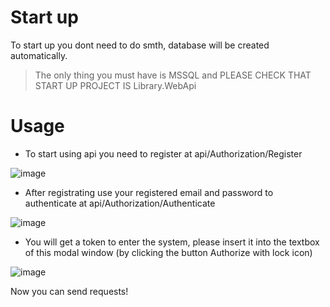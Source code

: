# Start up

To start up you dont need to do smth, database will be created automatically. 
> The only thing you must have is MSSQL and PLEASE CHECK THAT START UP PROJECT IS Library.WebApi

# Usage

- To start using api you need to register at api/Authorization/Register
  
![image](https://github.com/Lowfall/Library-API/assets/123901077/fe815989-b501-4f5d-9395-915bf44f7c25)

- After registrating use your registered email and password to authenticate at api/Authorization/Authenticate
  
![image](https://github.com/Lowfall/Library-API/assets/123901077/b96451c4-2211-46f2-a58f-c6a98ca36415)

- You will get a token to enter the system, please insert it into the textbox of this modal window (by clicking the button Authorize with lock icon)
  
![image](https://github.com/Lowfall/Library-API/assets/123901077/4a5ec89c-4658-4fd2-916d-ea9b6a50a6ae)

Now you can send requests!

